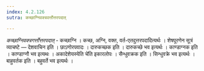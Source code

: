 ```yaml
---
index: 4.2.126
sutra: कच्छाग्निवक्त्रवर्त्तोत्तरपदात्

---
```

_कच्छाग्निवक्त्रगर्त्तोत्तरपदात्_ - कच्छाग्नि । कच्छ, अग्नि, वक्त, वर्त-एतदुत्तरपदादित्यर्थः । शेषपूरणेन सूत्रं व्याचष्टे — देशवाचिन इति । छाऽणोरपवादः । दारुकच्छक इति । दारुकच्छे भव इत्यर्थः । काण्डाग्नक इति । काण्डाग्नौ भव इत्यथः । अकादेशेयस्येति चे॑ति इकारलोपः । सैन्धुवक्रक इति । सिन्धुवक्रे भव इत्यर्थः । बाहुवर्तक इति । बहुवर्ते भव इत्यर्थः । 